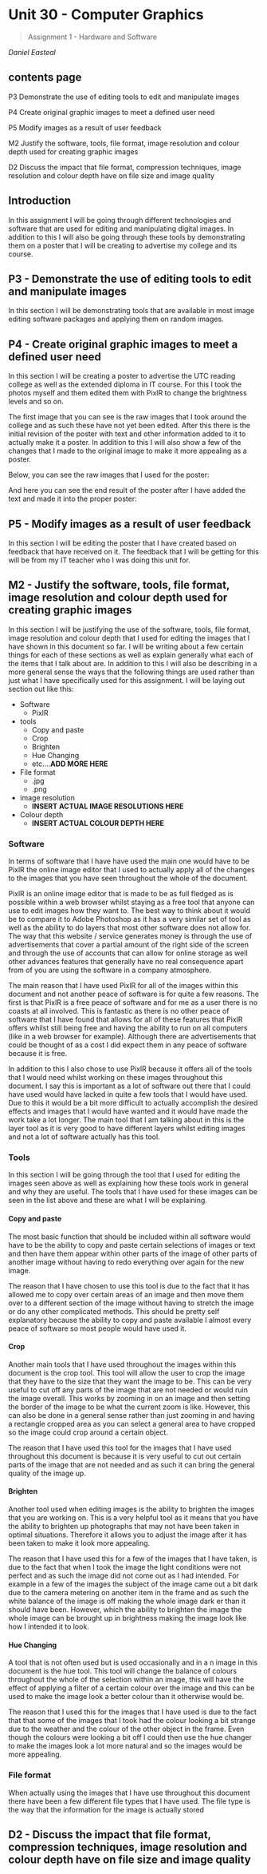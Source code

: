 # **Unit 30 - Computer Graphics**
 
> Assignment 1 - Hardware and Software
 
_Daniel Easteal_
 
<div style="page-break-after: always;"></div>

## contents page 


P3 Demonstrate the use of editing tools to edit and manipulate images

P4 Create original graphic images to meet a defined user need

P5 Modify images as a result of user feedback 

M2 Justify the software, tools, file format, image resolution and colour depth used for creating graphic images 

D2 Discuss the impact that file format, compression techniques, image resolution and colour depth have on file size and image quality 

<div style="page-break-after: always;"></div>

## Introduction 

In this assignment I will be going through different technologies and software that are used for editing and manipulating digital images. In addition to this I will also be going through these tools by demonstrating them on a poster that I will be creating to advertise my college and its course. 

## P3 - Demonstrate the use of editing tools to edit and manipulate images

In this section I will be demonstrating tools that are available in most image editing software packages and applying them on random images. 

## P4 - Create original graphic images to meet a defined user need

In this section I will be creating a poster to advertise the UTC reading college as well as the extended diploma in IT course. For this I took the photos myself and them edited them with PixlR to change the brightness levels and so on. 

The first image that you can see is the raw images that I took around the college and as such these have not yet been edited. After this there is the initial revision of the poster with text and other information added to it to actually make it a poster. In addition to this I will also show a few of the changes that I made to the original image to make it more appealing as a poster. 

Below, you can see the raw images that I used for the poster:

And here you can see the end result of the poster after I have added the text and made it into the proper poster: 

## P5 - Modify images as a result of user feedback 

In this section I will be editing the poster that I have created based on feedback that have received on it. The feedback that I will be getting for this will be from my IT teacher who I was doing this unit for. 

## M2 - Justify the software, tools, file format, image resolution and colour depth used for creating graphic images 

In this section I will be justifying the use of the software, tools, file format, image resolution and colour depth that I used for editing the images that I have shown in this document so far. I will be writing about a few certain things for each of these sections as well as explain generally what each of the items that I talk about are. In addition to this I will also be describing in a more general sense the ways that the following things are used rather than just what I have specifically used for this assignment. I will be laying out section out like this:

* Software
	* PixlR
* tools
	* Copy and paste
	* Crop
	* Brighten
	* Hue Changing
	* etc....**ADD MORE HERE**
* File format
	* .jpg
	* .png
* image resolution
	* **INSERT ACTUAL IMAGE RESOLUTIONS HERE**
* Colour depth
	* **INSERT ACTUAL COLOUR DEPTH HERE**

### Software
	
In terms of software that I have have used the main one would have to be PixlR the online image editor that I used to actually apply all of the changes to the images that you have seen throughout the whole of the document. 

PixlR is an online image editor that is made to be as full fledged as is  possible within a web browser whilst staying as a free tool that anyone can use to edit images how they want to. The best way to think about it would be to compare it to Adobe Photoshop as it has a very similar set of tool as well as the ability to do layers that most other software does not allow for. The way that this website / service generates money is through the use of advertisements that cover a partial amount of the right side of the screen and through the use of accounts that can allow for online storage as well other advances features that generally have no real consequence apart from of you are using the software in a company atmosphere.  

The main reason that I have used PixlR for all of the images within this document and not another peace of software is for quite a few reasons. The first is that PixlR is a free peace of software and for me as a user there is no coasts at all involved. This is fantastic as there is no other peace of software that I have found that allows for all of these features that PixlR offers whilst still being free and having the ability to run on all computers (like in a web browser for example). Although there are advertisements that could be thought of as a cost I did expect them in any peace of software because it is free. 

In addition to this I also chose to use PixlR because it offers all of the tools that I would need whilst working on these images throughout this document. I say this is important as a lot of software out there that I could have used would have lacked in quite a few tools that I would have used. Due to this it would be a bit more difficult to actually accomplish the desired effects and images that I would have wanted and it would have made the work take a lot longer. The main tool that I am talking about in this is the layer tool as it is very good to have different layers whilst editing images and not a lot of software actually has this tool. 

### Tools

In this section I will be going through the tool that I used for editing the images seen above as well as explaining how these tools work in general and why they are useful. The tools that I have used for these images can be seen in the list above and these are what I will be explaining. 

#### Copy and paste

The most basic function that should be included within all software would have to be the ability to copy and paste certain selections of images or text and then have them appear within other parts of the image of other parts of another image without having to redo everything over again for the new image.  

The reason that I have chosen to use this tool is due to the fact that it has allowed me to copy over certain areas of an image and then move them over to  a different section of the image without having to stretch the image or do any other complicated methods. This should be pretty self explanatory because the ability to copy and paste available I almost every peace of software so most people would have used it.  

#### Crop

Another main tools that I have used throughout the images within this document is the crop tool. This tool will allow the user to crop the image that they have to the size that they want the image to be. This can be very useful to cut off any parts of the image that are not needed or would ruin the image overall. This works by zooming in on an image and then setting the border of the image to be what the current zoom is like. However, this can also be done in a general sense rather than just zooming in and having a rectangle cropped area as you can select a general area to have  cropped so the image could crop around a certain object. 

The reason that I have used this tool for the images that I have used throughout this document is because it is very useful to cut out certain parts of the image that are not needed and as such it can bring the general quality of the image up. 

#### Brighten

Another tool used when editing images is the ability to brighten the images that you are working on. This is a very helpful tool as it means that you have the ability to brighten up photographs that may not have been taken in optimal situations. Therefore it allows you to adjust the image after it has been taken to make it look more appealing. 

The reason that I have used this for a few of the images that I have taken, is due to the fact that when I took the image the light conditions were not perfect and as such the image did not come out as I had intended. For example in a few of the images the subject of the image came out a bit dark due to the camera metering on another item in the frame and as such the white balance of the image is off making the whole image dark er than it should have been. However, which the ability to brighten the image the whole image can be brought up in brightness making the image look like how I intended it to look. 

#### Hue Changing

A tool that is not often used but is used occasionally and in a n image in this document is the hue tool. This tool will change the balance of colours throughout the whole of the selection within an image, this will have the effect of applying a filter of a certain colour over the image and this can be used to make the image look a better colour than it otherwise would be. 

The reason that I used this for the images that I have used is due to the fact that that some of the images that I took had the colour looking a bit strange due to the weather and the colour of the other object in the frame. Even though the colours were looking a bit off I could then use the hue changer to make the images look a lot more natural and so the images would be more appealing. 

### File format

When actually using the images that I have use throughout this document there have been a few different file types that I have used. The file type is the way that the information for the image is actually stored 

## D2 - Discuss the impact that file format, compression techniques, image resolution and colour depth have on file size and image quality 

























